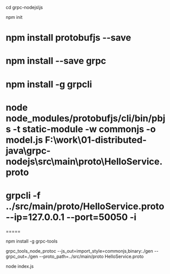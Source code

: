 
cd grpc-nodejs\js

npm init

# npm install protobufjs --save
# npm install --save grpc
# npm install -g grpcli
# node node_modules/protobufjs/cli/bin/pbjs -t static-module -w commonjs -o model.js F:\work\01-distributed-java\grpc-nodejs\src\main\proto\HelloService.proto
# grpcli  -f ../src/main/proto/HelloService.proto --ip=127.0.0.1 --port=50050 -i

=====

npm install -g grpc-tools

grpc_tools_node_protoc --js_out=import_style=commonjs,binary:./gen --grpc_out=./gen --proto_path=../src/main/proto HelloService.proto

node index.js